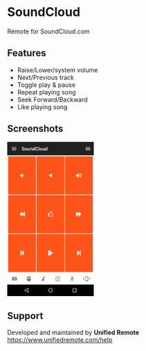 # SoundCloud
Remote for SoundCloud.com

## Features
*  Raise/Lower/system volume
*  Next/Previous track
*  Toggle play & pause
*  Repeat playing song
*  Seek Forward/Backward
*  Like playing song

## Screenshots
<img src="ignore/screen.png" width="200" />

## Support
Developed and maintained by **Unified Remote**  
https://www.unifiedremote.com/help